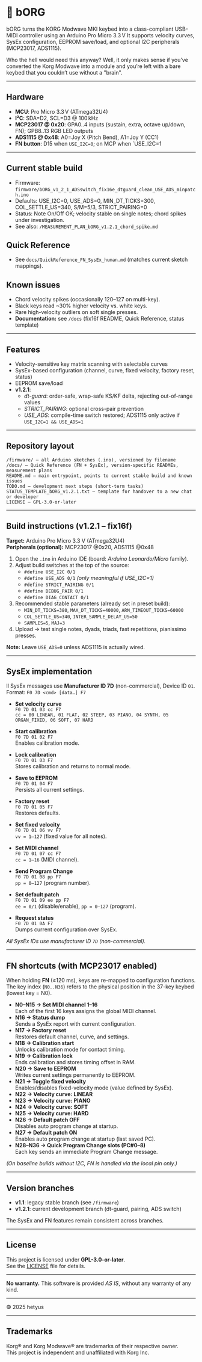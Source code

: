 # 🎹 bORG

bORG turns the KORG Modwave MKI keybed into a class-compliant USB-MIDI controller using an Arduino Pro Micro 3.3 V
It supports velocity curves, SysEx configuration, EEPROM save/load, and optional I2C peripherals (MCP23017, ADS1115).

Who the hell would need this anyway?
Well, it only makes sense if you’ve converted the Korg Modwave into a module and you’re left with a bare keybed that you couldn’t use without a "brain".

---

## Hardware
- **MCU**: Pro Micro 3.3 V (ATmega32U4)
- **I²C**: SDA=D2, SCL=D3 @ 100 kHz
- **MCP23017 @ 0x20**: GPA0..4 inputs (sustain, extra, octave up/down, FN); GPB8..13 RGB LED outputs
- **ADS1115 @ 0x48**: A0=Joy X (Pitch Bend), A1=Joy Y (CC1)
- **FN button**: D15 when `USE_I2C=0`; on MCP when `USE_I2C=1

---

## Current stable build
- Firmware: `firmware/bORG_v1_2_1_ADSswitch_fix16e_dtguard_clean_USE_ADS_minpatch.ino`
- Defaults: USE_I2C=0, USE_ADS=0, MIN_DT_TICKS=300, COL_SETTLE_US=340, S/M=5/3, STRICT_PAIRING=0
- Status: Note On/Off OK; velocity stable on single notes; chord spikes under investigation.
- See also: `/MEASUREMENT_PLAN_bORG_v1.2.1_chord_spike.md`

## Quick Reference
- See `docs/QuickReference_FN_SysEx_human.md` (matches current sketch mappings).

## Known issues
- Chord velocity spikes (occasionally 120–127 on multi-key).
- Black keys read ~30% higher velocity vs. white keys.
- Rare high-velocity outliers on soft single presses.
- **Documentation:** see `/docs` (fix16f README, Quick Reference, status template)

---

## Features
- Velocity-sensitive key matrix scanning with selectable curves
- SysEx-based configuration (channel, curve, fixed velocity, factory reset, status)
- EEPROM save/load
- **v1.2.1**:  
  - *dt-guard*: order-safe, wrap-safe KS/KF delta, rejecting out-of-range values  
  - *STRICT_PAIRING*: optional cross-pair prevention  
  - *USE_ADS*: compile-time switch restored; ADS1115 only active if `USE_I2C=1 && USE_ADS=1`

---

## Repository layout
```
/firmware/ – all Arduino sketches (.ino), versioned by filename
/docs/ – Quick Reference (FN + SysEx), version-specific READMEs, measurement plans
README.md – main entrypoint, points to current stable build and known issues
TODO.md – development next steps (short-term tasks)
STATUS_TEMPLATE_bORG_v1.2.1.txt – template for handover to a new chat or developer
LICENSE – GPL-3.0-or-later
```

---

## Build instructions (v1.2.1 – fix16f)
**Target:** Arduino Pro Micro 3.3 V (ATmega32U4)  
**Peripherals (optional):** MCP23017 @0x20, ADS1115 @0x48

1. Open the `.ino` in Arduino IDE (board: *Arduino Leonardo/Micro* family).  
2. Adjust build switches at the top of the source:
   - `#define USE_I2C 0/1`
   - `#define USE_ADS 0/1` *(only meaningful if USE_I2C=1)*
   - `#define STRICT_PAIRING 0/1`
   - `#define DEBUG_PAIR 0/1`
   - `#define DIAG_CONTACT 0/1`
3. Recommended stable parameters (already set in preset build):
   - `MIN_DT_TICKS=380`, `MAX_DT_TICKS=40000`, `ARM_TIMEOUT_TICKS=60000`
   - `COL_SETTLE_US=340`, `INTER_SAMPLE_DELAY_US=50`
   - `SAMPLES=5`, `MAJ=3`
4. Upload → test single notes, dyads, triads, fast repetitions, pianissimo presses.

**Note:** Leave `USE_ADS=0` unless ADS1115 is actually wired.  

---

## SysEx implementation

ll SysEx messages use **Manufacturer ID 7D** (non-commercial), Device ID `01`.  
Format: `F0 7D <cmd> [data…] F7`

- **Set velocity curve**  
  `F0 7D 01 03 cc F7`  
  `cc = 00 LINEAR, 01 FLAT, 02 STEEP, 03 PIANO, 04 SYNTH, 05 ORGAN_FIXED, 06 SOFT, 07 HARD`

- **Start calibration**  
  `F0 7D 01 02 F7`  
  Enables calibration mode.  

- **Lock calibration**  
  `F0 7D 01 03 F7`  
  Stores calibration and returns to normal mode.  

- **Save to EEPROM**  
  `F0 7D 01 04 F7`  
  Persists all current settings.  

- **Factory reset**  
  `F0 7D 01 05 F7`  
  Restores defaults.  

- **Set fixed velocity**  
  `F0 7D 01 06 vv F7`  
  `vv = 1–127` (fixed value for all notes).  

- **Set MIDI channel**  
  `F0 7D 01 07 cc F7`  
  `cc = 1–16` (MIDI channel).  

- **Send Program Change**  
  `F0 7D 01 08 pp F7`  
  `pp = 0–127` (program number).  

- **Set default patch**  
  `F0 7D 01 09 ee pp F7`  
  `ee = 0/1` (disable/enable), `pp = 0–127` (program).  

- **Request status**  
  `F0 7D 01 0A F7`  
  Dumps current configuration over SysEx.

*All SysEx IDs use manufacturer ID `7D` (non-commercial).*

---

## FN shortcuts (with MCP23017 enabled)

When holding **FN** (≥120 ms), keys are re-mapped to configuration functions.  
The key index (`N0..N36`) refers to the physical position in the 37-key keybed (lowest key = N0).

- **N0–N15 → Set MIDI channel 1–16**  
  Each of the first 16 keys assigns the global MIDI channel.  
- **N16 → Status dump**  
  Sends a SysEx report with current configuration.  
- **N17 → Factory reset**  
  Restores default channel, curve, and settings.  
- **N18 → Calibration start**  
  Unlocks calibration mode for contact timing.  
- **N19 → Calibration lock**  
  Ends calibration and stores timing offset in RAM.  
- **N20 → Save to EEPROM**  
  Writes current settings permanently to EEPROM.  
- **N21 → Toggle fixed velocity**  
  Enables/disables fixed-velocity mode (value defined by SysEx).  
- **N22 → Velocity curve: LINEAR**  
- **N23 → Velocity curve: PIANO**  
- **N24 → Velocity curve: SOFT**  
- **N25 → Velocity curve: HARD**  
- **N26 → Default patch OFF**  
  Disables auto program change at startup.  
- **N27 → Default patch ON**  
  Enables auto program change at startup (last saved PC).  
- **N28–N36 → Quick Program Change slots (PC#0–8)**  
  Each key sends an immediate Program Change message.

*(On baseline builds without I2C, FN is handled via the local pin only.)*

---

## Version branches
- **v1.1**: legacy stable branch (see `/firmware`)  
- **v1.2.1**: current development branch (dt-guard, pairing, ADS switch)  

The SysEx and FN features remain consistent across branches.  

---

## License
This project is licensed under **GPL-3.0-or-later**.  
See the [LICENSE](LICENSE) file for details.

---

**No warranty.** This software is provided *AS IS*, without any warranty of any kind.

---

© 2025 hetyus

---

## Trademarks
Korg® and Korg Modwave® are trademarks of their respective owner.  
This project is independent and unaffiliated with Korg Inc.
